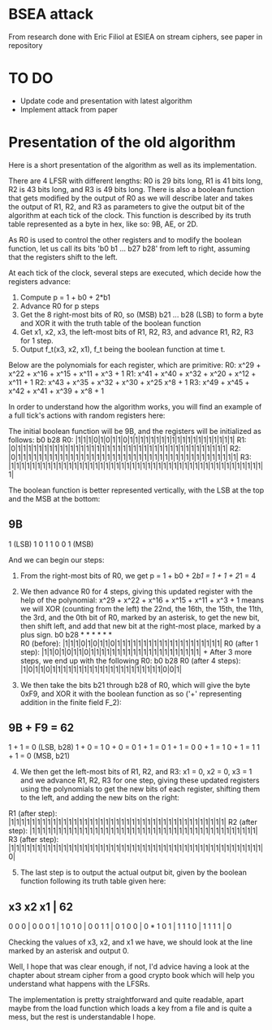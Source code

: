 # BSEA attack

From research done with Eric Filiol at ESIEA on stream ciphers, see paper in repository

# TO DO

+ Update code and presentation with latest algorithm
+ Implement attack from paper

# Presentation of the old algorithm

Here is a short presentation of the algorithm as well as its implementation.

There are 4 LFSR with different lengths: R0 is 29 bits long, R1 is 41 bits long, R2 is 43 bits long, and R3 is 49 bits long. There is also a boolean function that gets modified by the output of R0 as we will describe later and takes the output of R1, R2, and R3 as parameters to give the output bit of the algorithm at each tick of the clock. This function is described by its truth table represented as a byte in hex, like so: 9B, AE, or 2D.

As R0 is used to control the other registers and to modify the boolean function, let us call its bits 'b0 b1 ... b27 b28' from left to right, assuming that the registers shift to the left.

At each tick of the clock, several steps are executed, which decide how the registers advance:
1) Compute p = 1 + b0 + 2*b1
2) Advance R0 for p steps
3) Get the 8 right-most bits of R0, so (MSB) b21 ... b28 (LSB) to form a byte and XOR it with the truth table of the boolean function
4) Get x1, x2, x3, the left-most bits of R1, R2, R3, and advance R1, R2, R3 for 1 step.
5) Output f_t(x3, x2, x1), f_t being the boolean function at time t.

Below are the polynomials for each register, which are primitive:
R0: x^29 + x^22 + x^16 + x^15 + x^11 + x^3 + 1
R1: x^41 + x^40 + x^32 + x^20 + x^12 + x^11 + 1
R2: x^43 + x^35 + x^32 + x^30 + x^25  x^8 + 1
R3: x^49 + x^45 + x^42 + x^41 + x^39 + x^8 + 1

In order to understand how the algorithm works, you will find an example of a full tick's actions with random registers here:

The initial boolean function will be 9B, and the registers will be initialized as follows:
    b0                                                      b28
R0: |1|1|1|0|1|0|1|1|0|1|1|1|1|1|1|1|1|1|1|1|1|1|1|1|1|1|1|1|1|
R1: |0|1|1|1|1|1|1|1|1|1|1|1|1|1|1|1|1|1|1|1|1|1|1|1|1|1|1|1|1|1|1|1|1|1|1|1|1|1|1|1|1|
R2: |0|1|1|1|1|1|1|1|1|1|1|1|1|1|1|1|1|1|1|1|1|1|1|1|1|1|1|1|1|1|1|1|1|1|1|1|1|1|1|1|1|1|1|
R3: |1|1|1|1|1|1|1|1|1|1|1|1|1|1|1|1|1|1|1|1|1|1|1|1|1|1|1|1|1|1|1|1|1|1|1|1|1|1|1|1|1|1|1|1|1|1|1|1|1|

The boolean function is better represented vertically, with the LSB at the top and the MSB at the bottom:

9B
--
 1  (LSB)
 1
 0
 1
 1
 0
 0
 1  (MSB)

And we can begin our steps:

1) From the right-most bits of R0, we get p = 1 + b0 + 2*b1 = 1 + 1 + 2*1 = 4

2) We then advance R0 for 4 steps, giving this updated register with the help of the polynomial:
x^29 + x^22 + x^16 + x^15 + x^11 + x^3 + 1 means we will XOR (counting from the left) the 22nd, the 16th, the 15th, the 11th, the 3rd, and the 0th bit of R0, marked by an asterisk, to get the new bit, then shift left, and add that new bit at the right-most place, marked by a plus sign.
                    b0                                                      b28
                     *     *               *       * *           *            
R0        (before): |1|1|1|0|1|0|1|1|0|1|1|1|1|1|1|1|1|1|1|1|1|1|1|1|1|1|1|1|1|
R0  (after 1 step): |1|1|0|1|0|1|1|0|1|1|1|1|1|1|1|1|1|1|1|1|1|1|1|1|1|1|1|1|1|
                                                                             +
After 3 more steps, we end up with the following R0:
                    b0                                                      b28
R0 (after 4 steps): |1|0|1|1|0|1|1|1|1|1|1|1|1|1|1|1|1|1|1|1|1|1|1|1|1|1|0|0|1|

3) We then take the bits b21 through b28 of R0, which will give the byte 0xF9, and XOR it with the boolean function as so ('+' representing addition in the finite field F_2):

9B + F9 = 62
------------
 1 +  1 =  0  (LSB, b28)
 1 +  0 =  1
 0 +  0 =  0
 1 +  1 =  0
 1 +  1 =  0
 0 +  1 =  1
 0 +  1 =  1
 1 +  1 =  0  (MSB, b21)

4) We then get the left-most bits of R1, R2, and R3: x1 = 0, x2 = 0, x3 = 1 and we advance R1, R2, R3 for one step, giving these updated registers using the polynomials to get the new bits of each register, shifting them to the left, and adding the new bits on the right:

R1 (after step): |1|1|1|1|1|1|1|1|1|1|1|1|1|1|1|1|1|1|1|1|1|1|1|1|1|1|1|1|1|1|1|1|1|1|1|1|1|1|1|1|1|
R2 (after step): |1|1|1|1|1|1|1|1|1|1|1|1|1|1|1|1|1|1|1|1|1|1|1|1|1|1|1|1|1|1|1|1|1|1|1|1|1|1|1|1|1|1|1|
R3 (after step): |1|1|1|1|1|1|1|1|1|1|1|1|1|1|1|1|1|1|1|1|1|1|1|1|1|1|1|1|1|1|1|1|1|1|1|1|1|1|1|1|1|1|1|1|1|1|1|1|0|

5) The last step is to output the actual output bit, given by the boolean function following its truth table given here:

x3 x2 x1 | 62
-------------
 0  0  0 |  0
 0  0  1 |  1
 0  1  0 |  0
 0  1  1 |  0
 1  0  0 |  0 *
 1  0  1 |  1
 1  1  0 |  1
 1  1  1 |  0

Checking the values of x3, x2, and x1 we have, we should look at the line marked by an asterisk and output 0.



Well, I hope that was clear enough, if not, I'd advice having a look at the chapter about stream cipher from a good crypto book which will help you understand what happens with the LFSRs.


The implementation is pretty straightforward and quite readable, apart maybe from the load function which loads a key from a file and is quite a mess, but the rest is understandable I hope.

